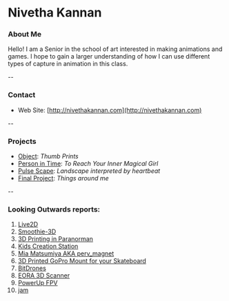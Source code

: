 # Nivetha Kannan

### About Me

Hello!  I am a Senior in the school of art interested in making animations and games. I hope to gain a larger understanding of how I can use different types of capture in animation in this class.

--
### Contact

* Web Site: [http://nivethakannan.com](http://nivethakannan.com)

-- 
### Projects

* [Object](project1.md): *Thumb Prints*
* [Person in Time](project2.md): *To Reach Your Inner Magical Girl*
* [Pulse Scape](project3.md): *Landscape interpreted by heartbeat*
* [Final Project](project4.md): *Things around me*

--
### Looking Outwards reports: 

1. [Live2D](looking-outwards-01.md)
2. [Smoothie-3D](looking-outwards-02.md) 
3. [3D Printing in Paranorman](looking-outwards-03.md)
4. [Kids Creation Station](looking-outwards-04.md)
5. [Mia Matsumiya AKA perv_magnet](looking-outwards-05.md)
1. [3D Printed GoPro Mount for your Skateboard](looking-outwards-06.md)
1. [BitDrones](looking-outwards-07.md)
1. [EORA 3D Scanner](looking-outwards-08.md)
1. [PowerUp FPV](looking-outwards-09.md)
1. [jam](looking-outwards-10.md)

